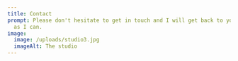 ```yaml
---
title: Contact
prompt: Please don't hesitate to get in touch and I will get back to you as soon
  as I can.
image:
  image: /uploads/studio3.jpg
  imageAlt: The studio
---
```

